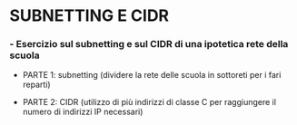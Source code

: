 # SUBNETTING E CIDR

### - Esercizio sul subnetting e sul CIDR di una ipotetica rete della scuola

- PARTE 1: subnetting (dividere la rete delle scuola in sottoreti per i fari reparti)

- PARTE 2: CIDR (utilizzo di più indirizzi di classe C per raggiungere il numero di indirizzi IP necessari)
